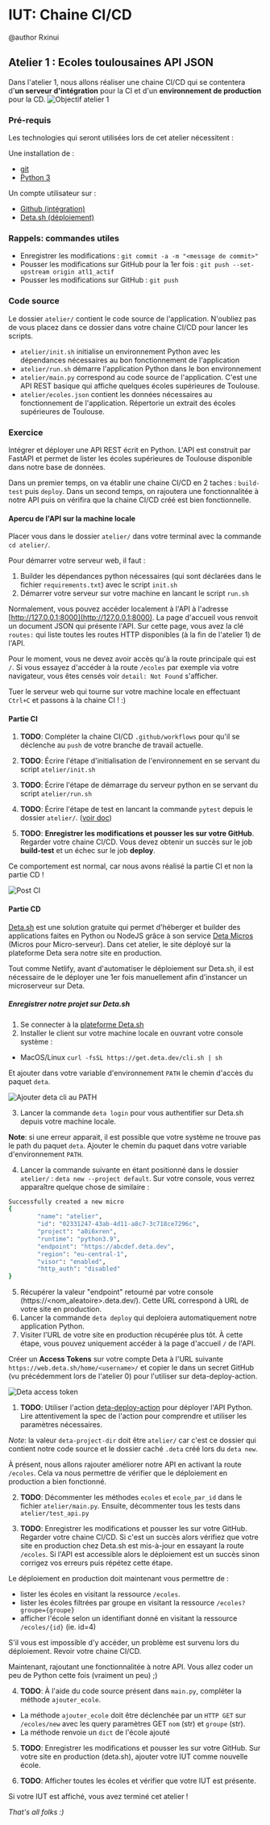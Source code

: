 # IUT: Chaine CI/CD

@author Rxinui

## Atelier 1 : Ecoles toulousaines API JSON

Dans l'atelier 1, nous allons réaliser une chaine CI/CD qui se contentera d'**un serveur d'intégration** pour la CI et d'un **environnement de production** pour la CD.
![Objectif atelier 1](img/atl1_objectif.png)
### Pré-requis

Les technologies qui seront utilisées lors de cet atelier nécessitent :

Une installation de :

- [git](https://git-scm.com/downloads)
- [Python 3](https://www.python.org/downloads/)

Un compte utilisateur sur :

- [Github (intégration)](https://github.com/login)
- [Deta.sh (déploiement)](https://web.deta.sh/)

### Rappels: commandes utiles

- Enregistrer les modifications : `git commit -a -m "<message de commit>"`
- Pousser les modifications sur GitHub pour la 1er fois : `git push --set-upstream origin atl1_actif`
- Pousser les modifications sur GitHub : `git push`

### Code source

Le dossier `atelier/` contient le code source de l'application. N'oubliez pas de vous placez dans ce dossier dans votre chaine CI/CD pour lancer les scripts.

- `atelier/init.sh` initialise un environnement Python avec les dépendances nécessaires au bon fonctionnement de l'application
- `atelier/run.sh` démarre l'application Python dans le bon environnement
- `atelier/main.py` correspond au code source de l'application. C'est une API REST basique qui affiche quelques écoles supérieures de Toulouse.
- `atelier/ecoles.json` contient les données nécessaires au fonctionnement de l'application. Répertorie un extrait des écoles supérieures de Toulouse.

### Exercice

Intégrer et déployer une API REST écrit en Python. L'API est construit par FastAPI et permet de lister les écoles supérieures de Toulouse disponible dans notre base de données.

Dans un premier temps, on va établir une chaine CI/CD en 2 taches : `build-test` puis `deploy`.
Dans un second temps, on rajoutera une fonctionnalitée à notre API puis on vérifira que la chaine CI/CD créé est bien fonctionnelle.

#### Apercu de l'API sur la machine locale

Placer vous dans le dossier `atelier/` dans votre terminal avec la commande `cd atelier/`.

Pour démarrer votre serveur web, il faut :
1. Builder les dépendances python nécessaires (qui sont déclarées dans le fichier `requirements.txt`) avec le script `init.sh`
2. Démarrer votre serveur sur votre machine en lancant le script `run.sh`

Normalement, vous pouvez accéder localement à l'API à l'adresse [http://127.0.0.1:8000](http://127.0.0.1:8000). La page d'accueil vous renvoit un document JSON qui présente l'API. Sur cette page, vous avez la clé `routes:` qui liste toutes les routes HTTP disponibles (à la fin de l'atelier 1) de l'API.

Pour le moment, vous ne devez avoir accès qu'à la route principale qui est `/`. Si vous essayez d'accéder à la route `/ecoles` par exemple via votre navigateur, vous êtes censés voir `detail: Not Found` s'afficher.

Tuer le serveur web qui tourne sur votre machine locale en effectuant `Ctrl+C` et passons à la chaine CI ! :)
#### Partie CI

1. **TODO**: Compléter la chaine CI/CD `.github/workflows` pour qu'il se déclenche au `push` de votre branche de travail actuelle.

2. **TODO**: Écrire l'étape d'initialisation de l'environnement en se servant du script `atelier/init.sh`

3. **TODO**: Écrire l'étape de démarrage du serveur python en se servant du script `atelier/run.sh`

4. **TODO**: Écrire l'étape de test en lancant la commande `pytest` depuis le dossier `atelier/`. ([voir doc](https://docs.pytest.org/en/6.2.x/usage.html#specifying-tests-selecting-tests))

5. **TODO**: **Enregistrer les modifications et pousser les sur votre GitHub**. Regarder votre chaine CI/CD. Vous devez obtenir un succès sur le job **build-test** et un échec sur le job **deploy**.

Ce comportement est normal, car nous avons réalisé la partie CI et non la partie CD !

![Post CI](./img/atl1_post_ci.png)

#### Partie CD

[Deta.sh](https://web.deta.sh/) est une solution gratuite qui permet d'héberger et builder des applications faites en Python ou NodeJS grâce à son service [Deta Micros](https://docs.deta.sh/docs/micros/getting_started/) (Micros pour Micro-serveur). Dans cet atelier, le site déployé sur la plateforme Deta sera notre site en production.

Tout comme Netlify, avant d'automatiser le déploiement sur Deta.sh, il est nécessaire de le déployer une 1er fois manuellement afin d'instancer un microserveur sur Deta.

##### Enregistrer notre projet sur Deta.sh

1. Se connecter à la [plateforme Deta.sh](https://web.deta.sh/)
2. Installer le client sur votre machine locale  en ouvrant votre console système :
- MacOS/Linux `curl -fsSL https://get.deta.dev/cli.sh | sh`

Et ajouter dans votre variable d'environnement `PATH` le chemin d'accès du paquet `deta`.

![Ajouter deta cli au PATH](./img/atl1_deta_cli.png)

3. Lancer la commande `deta login` pour vous authentifier sur Deta.sh depuis votre machine locale.

**Note**: si une erreur apparait, il est possible que votre système ne trouve pas le path du paquet `deta`. Ajouter le chemin du paquet dans votre variable d'environnement `PATH`.

4. Lancer la commande suivante en étant positionné dans le dossier `atelier/` : `deta new --project default`. Sur votre console, vous verrez apparaître quelque chose de similaire : 

```bash
Successfully created a new micro
{
        "name": "atelier",
        "id": "02331247-43ab-4d11-a8c7-3c718ce7296c",
        "project": "a0i6xren",
        "runtime": "python3.9",
        "endpoint": "https://abcdef.deta.dev",
        "region": "eu-central-1",
        "visor": "enabled",
        "http_auth": "disabled"
}
```

5. Récupérer la valeur "endpoint" retourné par votre console (https://<nom_aleatoire>.deta.dev/). Cette URL correspond à URL de votre site en production.
6. Lancer la commande `deta deploy` qui deploiera automatiquement notre application Python.
7. Visiter l'URL de votre site en production récupérée plus tôt. À cette étape, vous pouvez uniquement accéder à la page d'accueil `/` de l'API.

Créer un **Access Tokens** sur votre compte Deta à l'URL suivante `https://web.deta.sh/home/<username>/` et copier le dans un secret GitHub (vu précédemment lors de l'atelier 0) pour l'utiliser sur deta-deploy-action.

![Deta access token](./img/atl1_deta_access_token.png)

1. **TODO**: Utiliser l'action [deta-deploy-action](https://github.com/marketplace/actions/deploy-to-deta) pour déployer l'API Python. Lire attentivement la spec de l'action pour comprendre et utiliser les paramètres nécessaires.

*Note*: la valeur `deta-project-dir` doit être `atelier/` car c'est ce dossier qui contient notre code source et le dossier caché `.deta` créé lors du `deta new`.

À présent, nous allons rajouter améliorer notre API en activant la route `/ecoles`. Cela va nous permettre de vérifier que le déploiement en production a bien fonctionné.

2. **TODO**: Décommenter les méthodes `ecoles` et `ecole_par_id` dans le fichier `atelier/main.py`. Ensuite, décommenter tous les tests dans `atelier/test_api.py` 

3. **TODO**: Enregistrer les modifications et pousser les sur votre GitHub. Regarder votre chaine CI/CD. Si c'est un succès alors vérifiez que votre site en production chez Deta.sh est mis-à-jour en essayant la route `/ecoles`. Si l'API est accessible alors le déploiement est un succès sinon corrigez vos erreurs puis répétez cette étape.

Le déploiement en production doit maintenant vous permettre de : 
- lister les écoles en visitant la ressource `/ecoles`.
- lister les écoles filtrées par groupe en visitant la ressource `/ecoles?groupe={groupe}`
- afficher l'école selon un identifiant donné en visitant la ressource `/ecoles/{id}` (ie. id=4)

S'il vous est impossible d'y accéder, un problème est survenu lors du déploiement. Revoir votre chaine CI/CD.

Maintenant, rajoutant une fonctionnalitée à notre API. Vous allez coder un peu de Python cette fois (vraiment un peu) ;)

4. **TODO**: À l'aide du code source présent dans `main.py`, compléter la méthode `ajouter_ecole`.

- La méthode `ajouter_ecole` doit être déclenchée par un `HTTP GET` sur `/ecoles/new` avec les query paramètres GET `nom` (str) et `groupe` (str).
- La méthode renvoie un `dict` de l'école ajouté

5. **TODO**: Enregistrer les modifications et pousser les sur votre GitHub. Sur votre site en production (deta.sh), ajouter votre IUT comme nouvelle école.

6. **TODO**: Afficher toutes les écoles et vérifier que votre IUT est présente.

Si votre IUT est affiché, vous avez terminé cet atelier !

*That's all folks :)*